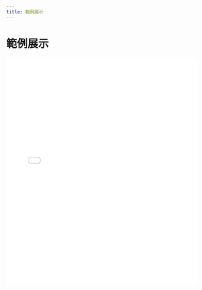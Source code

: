 ```yaml
---
title: 範例展示
---
```


# 範例展示

<div class="embed-wrap">
  <iframe
    id="demoFrame"
    src="../example/index.html?kmzbase=../example/&kmz=example.kmz"
    width="100%" height="600px"
    style="border:none;"
    sandbox="allow-scripts allow-same-origin allow-downloads allow-popups allow-popups-to-escape-sandbox"
  ></iframe>
</div>

<style>
.bd-sidebar-secondary { display: none !important; }
.bd-content, .bd-article-container, .tex2jax_ignore.mathjax_ignore {
  max-width: 100% !important; width: 100% !important;
}
.embed-wrap { width: 100%; }
</style>
